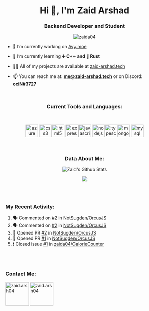 <h1 align="center">Hi 👋, I'm Zaid Arshad</h1>
<h3 align="center">Backend Developer and Student</h3>

<p align="center"> <img src="https://komarev.com/ghpvc/?username=zaida04" alt="zaida04" /> </p>

- 🔭 I’m currently working on [Avy.moe](https://alpha.avy.moe/)

- 🌱 I’m currently learning **➕ C++ and 🦀 Rust**

- 👨‍💻 All of my projects are available at [zaid-arshad.tech](https://zaid-arshad.tech)

- 📫 You can reach me at: **me@zaid-arshad.tech** or on Discord: **ociN#3727**

<br>

<h3 align="middle">Current Tools and Languages:</h3>
<br>
<p align="middle"><img src="https://www.vectorlogo.zone/logos/microsoft_azure/microsoft_azure-icon.svg" alt="azure" width="40" height="40"/> <img src="https://devicons.github.io/devicon/devicon.git/icons/css3/css3-original-wordmark.svg" alt="css3" width="40" height="40"/><img src="https://devicons.github.io/devicon/devicon.git/icons/html5/html5-original-wordmark.svg" alt="html5" width="40" height="40"/> <img src="https://devicons.github.io/devicon/devicon.git/icons/express/express-original-wordmark.svg" alt="express" width="40" height="40"/><img src="https://devicons.github.io/devicon/devicon.git/icons/javascript/javascript-original.svg" alt="javascript" width="40" height="40"/> <img src="https://devicons.github.io/devicon/devicon.git/icons/nodejs/nodejs-original-wordmark.svg" alt="nodejs" width="40" height="40"/><img src="https://devicons.github.io/devicon/devicon.git/icons/typescript/typescript-original.svg" alt="typescript" width="40" height="40"/><img src="https://devicons.github.io/devicon/devicon.git/icons/mongodb/mongodb-original-wordmark.svg" alt="mongodb" width="40" height="40"/> <img src="https://devicons.github.io/devicon/devicon.git/icons/mysql/mysql-original-wordmark.svg" alt="mysql" width="40" height="40"/></p>
<br>

<h3 align="middle">Data About Me: </h3>

<p align="middle">
<img align="middle" alt="Zaid's Github Stats" src="https://github-readme-stats.vercel.app/api?username=zaida04&count_private=true&show_icons=true&hide_border=true&theme=dark&include_all_commits=true" />
</p>
<p align="middle">
<img align="middle" src="https://github-readme-stats.vercel.app/api/top-langs/?username=zaida04&theme=dark"></img>
</p>
<br><br>
<h3 align="left">My Recent Activity: </h3>


<!--START_SECTION:activity-->
1. 🗣 Commented on [#2](https://github.com//NotSugden/OrcusJS/issues/2) in [NotSugden/OrcusJS](https://github.com//NotSugden/OrcusJS)
2. 🗣 Commented on [#2](https://github.com//NotSugden/OrcusJS/issues/2) in [NotSugden/OrcusJS](https://github.com//NotSugden/OrcusJS)
3. 💪 Opened PR [#2](https://github.com//NotSugden/OrcusJS/pull/2) in [NotSugden/OrcusJS](https://github.com//NotSugden/OrcusJS)
4. 💪 Opened PR [#1](https://github.com//NotSugden/OrcusJS/pull/1) in [NotSugden/OrcusJS](https://github.com//NotSugden/OrcusJS)
5. ❗️ Closed issue [#1](https://github.com//zaida04/CalorieCounter/issues/1) in [zaida04/CalorieCounter](https://github.com//zaida04/CalorieCounter)
<!--END_SECTION:activity-->

<br><br>
<h3 align="left">Contact Me: </h3>
<p align="left">
<a href="https://instagram.com/zaid.arsh04" target="blank"><img align="left" src="https://cdn.jsdelivr.net/npm/simple-icons@3.0.1/icons/instagram.svg" alt="zaid.arsh04" height="75" width="75" /></a>
<a href="https://discord.com/users/675135158940336188" target="blank"><img align="left" src="https://cdn.iconscout.com/icon/free/png-512/discord-3-569463.png" alt="zaid.arsh04" height="75" width="75" /></a>
</p>

